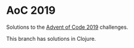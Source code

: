 # AoC 2019

Solutions to the [Advent of Code 2019](https://adventofcode.com/2019) challenges.

This branch has solutions in Clojure.
